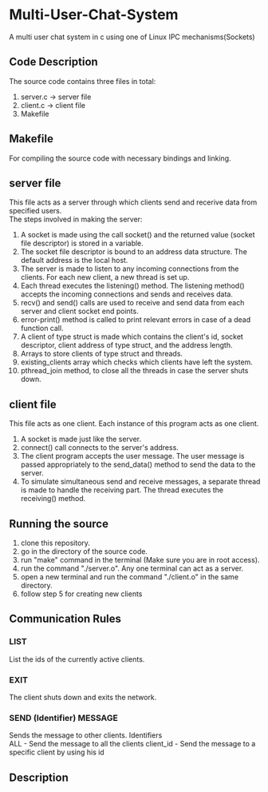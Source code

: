 # Multi-User-Chat-System
A multi user chat system in c using one of Linux IPC mechanisms(Sockets)

## Code Description
The source code contains three files in total:<br>
1) server.c -> server file
2) client.c -> client file
3) Makefile

## Makefile
For compiling the source code with necessary bindings and linking. 

## server file
This file acts as a server through which clients send and recerive data from specified users.<br>
The steps involved in making the server:<br>
1) A socket is made using the call socket() and the returned value (socket file descriptor) is stored in a variable.
2) The socket file descriptor is bound to an address data structure. The default address is the local host.
3) The server is made to listen to any incoming connections from the clients. For each new client, a new thread is set up.
4) Each thread executes the listening() method. The listening method() accepts the incoming connections and sends and receives data.
5) recv() and send() calls are used to receive and send data from each server and client socket end points.
6) error-print() method is called to print relevant errors in case of a dead function call.
7) A client of type struct is made which contains the client's id, socket descriptor, client address of type struct, and the address length.
8) Arrays to store clients of type struct and threads.
9) existing_clients array which checks which clients have left the system.
10) pthread_join method, to close all the threads in case the server shuts down.

## client file
This file acts as one client. Each instance of this program acts as one client.<br>
1) A socket is made just like the server.<br>
2) connect() call connects to the server's address.
3) The client program accepts the user message. The user message is passed appropriately to the send_data() method to send the data to the server.
4) To simulate simultaneous send and receive messages, a separate thread is made to handle the receiving part. The thread executes the receiving() method.

## Running the source
1) clone this repository.<br>
2) go in the directory of the source code.<br>
3) run "make" command in the terminal (Make sure you are in root access).<br>
4) run the command "./server.o". Any one terminal can act as a server.<br>
5) open a new terminal and run the command "./client.o" in the same directory.
6) follow step 5 for creating new clients

## Communication Rules

### LIST
List the ids of the currently active clients.

### EXIT
The client shuts down and exits the network.

### SEND (Identifier) MESSAGE
Sends the message to other clients.
Identifiers<br>
ALL - Send the message to all the clients
client_id - Send the message to a specific client by using his id

## Description
